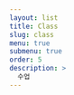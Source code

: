 ```yaml
---
layout: list
title: Class
slug: class
menu: true
submenu: true
order: 5
description: >
  수업  
---
```

